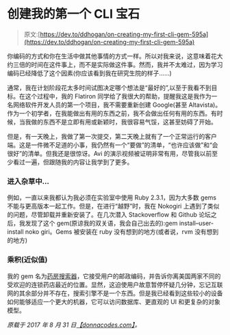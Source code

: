 # 创建我的第一个 CLI 宝石

> 原文:[https://dev.to/ddhogan/on-creating-my-first-cli-gem-595a](https://dev.to/ddhogan/on-creating-my-first-cli-gem-595a)

你编码的方式和你在生活中做其他事情的方式一样。所以对我来说，这意味着花大约三倍的时间在这件事上，而不是实际做这件事。然而，我并不太难过，因为学习编码已经降低了这个因素(你应该看到我在研究生院的样子……)

通常，我在计划阶段花太多时间试图决定哪个想法是“最好的”,以至于我看不到目标。在这个过程中，我的 Flatiron 同学给了我很大的帮助，提醒我这是我作为一名网络软件开发人员的第一个项目，我不需要重新创建 Google(甚至 Altavista)。作为一个初学者，在我能做出有用的东西之前，我不会做出任何有用的东西。有时候，当我做的东西不是立即有用或新颖时，我很容易气馁，这甚至妨碍了开始。

但是，有一天晚上，我做了第一次提交，第二天晚上就有了一个正常运行的客户端。这是一件微不足道的小事，我仍然有一个“要做”的清单，“也许应该做”和“会很好”的清单。但我还是很惊讶。Avi 的演示视频被证明非常有用，尽管我以前至少看过一遍，但跟随我的内容让我学到了更多。

### [](#into-the-weeds)进入杂草中…

例如，一直以来我都认为我必须在实验室中使用 Ruby 2.3.1，因为大多数 gems 不能与更高版本一起工作。但是，在进行“越野”时，我在 Nokogiri 上遇到了类似的问题，尽管卸载并重新安装了。在几次潜入 Stackoverflow 和 Github 论坛之后，我发现了这个 gem(原谅我的双关语，我会自己出去的):gem install–user-install noko giri。Gems 被安装在 ruby 没有想到的地方(或者说，rvm 没有想到的地方)

### [](#the-product-approximately)乘积(近似值)

我的 gem 名为[药房搜索器](https://github.com/ddhogan/pharmacy_finder)，它接受用户的邮政编码，并告诉你离美国两家不同的受欢迎的连锁药店最近的位置。显然，这迫使用户故意暂停怀疑几分钟，忘记互联网的其余部分并不存在，搜索引擎不是一个东西。但是我已经看到这些较小的设备如何能够适应一个更大的机器，它可以访问数据库、更直观的 UI 和更复杂的对象模型。

*原载于 2017 年 8 月 31 日*[*【donnacodes.com】*](http://donnacodes.com/2017/08/31/on_creating_my_first_cli_gem/)*。*